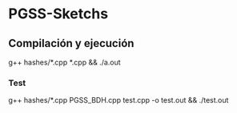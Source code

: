 # PGSS-Sketchs

## Compilación y ejecución
g++ hashes/*.cpp *.cpp && ./a.out 

### Test
g++ hashes/*.cpp PGSS_BDH.cpp test.cpp -o test.out && ./test.out